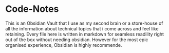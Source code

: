 # Code-Notes
This is an Obsidian Vault that I use as my second brain or a store-house of all the information about technical topics that i come across and feel like retaining. Every file here is written in markdown for seamless readility right out of the box without needing obsidian. However for the most epic organised experience, Obsidian is highly recommende.
